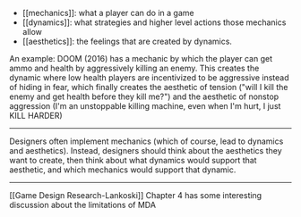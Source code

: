  - [[mechanics]]: what a player can do in a game
 - [[dynamics]]: what strategies and higher level actions those mechanics allow
 - [[aesthetics]]: the feelings that are created by dynamics.

An example: DOOM (2016) has a mechanic by which the player can get ammo and health by aggressively killing an enemy. This creates the dynamic where low health players are incentivized to be aggressive instead of hiding in fear, which finally creates the aesthetic of tension ("will I kill the enemy and get health before they kill me?") and the aesthetic of nonstop aggression (I'm an unstoppable killing machine, even when I'm hurt, I just KILL HARDER)

------

Designers often implement mechanics (which of course, lead to dynamics and aesthetics). Instead, designers should think about the aesthetics they want to create, then think about what dynamics would support that aesthetic, and which mechanics would support that dynamic.

------

[[Game Design Research-Lankoski]] Chapter 4 has some interesting discussion about the limitations of MDA
